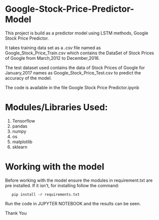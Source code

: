 # Google-Stock-Price-Predictor-Model
This project is build as a predictor model using LSTM methods, Google Stock Price Predictor.

It takes training data set as a *.csv* file named as Google_Stock_Price_Train.csv which contains the DataSet of Stock Prices of Google from March,2012 to December,2016.

The test dataset used contains the data of Stock Prices of Google for January,2017 names as Google_Stock_Price_Test.csv to predict the accuracy of the model.

The code is available in the file Google Stock Price Predictor.ipynb

# Modules/Libraries Used:

  1. Tensorflow
  2. pandas
  3. numpy
  4. os
  5. matplotlib
  6. sklearn

# Working with the model
Before working with the model ensure the modules in requirement.txt are pre installed.
If it isn't, for installing follow the command:
 
 ```
    pip install -r requirements.txt
 ```

 Run the code in JUPYTER NOTEBOOK and the results can be seen.

Thank You

